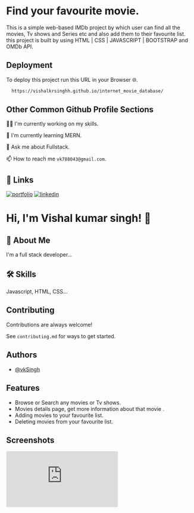 # Find your favourite movie.

This is a simple web-based IMDb project by which user can find all the movies, Tv shows and Series etc and also add them to their favourite list.
this project is built by using HTML | CSS | JAVASCRIPT | BOOTSTRAP and OMDb API.


## Deployment

To deploy this project run this URL in your Browser 🌐.

```bash
  https://vishalkrsinghh.github.io/internet_movie_database/
```


## Other Common Github Profile Sections
👩‍💻 I'm currently working on my skills.

🧠 I'm currently learning MERN.

💬 Ask me about Fullstack.

📫 How to reach me `vk788043@gmail.com`.


## 🔗 Links
[![portfolio](https://img.shields.io/badge/my_portfolio-000?style=for-the-badge&logo=ko-fi&logoColor=white)](https://github.com/vishalkrsinghh)
[![linkedin](https://img.shields.io/badge/linkedin-0A66C2?style=for-the-badge&logo=linkedin&logoColor=white)](https://www.linkedin.com/in/vishalsingh1010/)


# Hi, I'm Vishal kumar singh! 👋


## 🚀 About Me
I'm a full stack developer...


## 🛠 Skills
Javascript, HTML, CSS...


## Contributing

Contributions are always welcome!

See `contributing.md` for ways to get started.


## Authors

- [@vkSingh](https://github.com/vishalkrsinghh)


## Features

- Browse or Search any movies or Tv shows.
- Movies details page, get more information about that movie .
- Adding movies to your favourite list.
- Deleting movies from your favourite list.


## Screenshots

![App Screenshot](https://vishalkrsinghh.github.io/stopwatch/index2.html)


